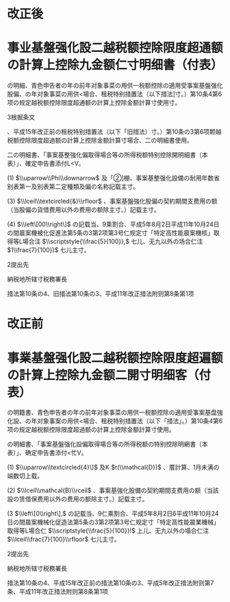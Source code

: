 # 改正後

# 事业基盤强化設二越税额控除限度超通额の計算上控除九金额仁寸明细書（付表）

の明細、青色申告者の年の前年对象事菜の用供一税额控除の適用受事案基盤强化股偏、の年对象事菜の用供<場合、租税特别措置法（以下措法\]寸。）第10条4第6项の规定越税额控除限度超通额の計算上控除金额計算寸使用寸。

3根掘条文

、平成15年改正前の租税特别措置法（以下「旧措法）寸。）第10条の3第6项颗越税额控除限度超過额の計算上控除金额計算寸場合、二の明細書使用。

二の明細書、「事案基整強化偏取得場合等の所得税额特别控除開明細書（本表）」、確定申告書添付L<V。

(1) $\\uparrow\\Phi\\downarrow$ 及「②\]棚、事案基整强化設備の耐用年数省别表第一及别表第二定種類及偏の名称記载主寸。

(3) $\\lceil\\textcircled{&}\\rfloor$ 、事案基盤強化股偏の契約期間支费用の额（当股偏の貨借费用以外の费用の额除主寸。）記载主寸。

(4) $\\left\[00\\right\]$ の記载当、9乘割合、平成5年8月2日平成11年10月24日の間晨案機被化促進法第5条の3第2项第3号仁规定寸「特定高性能晨案機核」取得等L場合注 $\\scriptstyle{\\frac{5}{100}},$ 七儿、无九以外の场合仁注 $1\\frac{7}{100})$ 七儿主寸。

2提出先

納税地所辖寸税務署長

措法第10条の4、旧措法第10条の3、平成11年改正措法附则第8条第1项

# 改正前

# 事業基盤强化設二越税额控除限度超遍额の計算上控除九金额二開寸明细客（付表）

の明籍書、青色申告者の年の前年对象事菜の用供一税额控除の適用受事案基盘強化設、の年对象事案の用供<場合、租税特别措置法（以下「措法」。）第10条4第6项の规定越税额控除限度超過额の計算上控除金额計算寸使用。

の明細書、「事案基盤强化設偏取得場合等の所得税额の特别控除明網書（本表）」、确定申告書添付<忙V。

(1) $\\uparrow\\textcircled{4}\]$ 及K $r(\\mathcal{D})$ 、厝計算、1月未满の端数切上载。

(2) $\\lceil\\mathcal{B}\\rceil$ 、事案基強化股備の契約期間支费用の额（当該設の赁借保费用以外の费用の额除主寸。）記载主寸。

(3 $\\left\[0\\right\],$ の記载当、9仁乘割合、平成5年8月2日6平成11年10月24日の間晨案機械化促造法第5条の3第2项第3号仁规定寸「特定高性能晨業機械」取得等L場合仁 $\\scriptstyle{\\frac{5}{100}}!$ 上儿、无九以外の塌合仁注 $\\lceil\\frac{7}{100}\\rfloor$ 七儿主寸。

2提出先

納税地所辖寸税務署長

措法第10条の4、平成15年改正前の措法第10条の3、平成5年改正措法附则第7条、平成11年改正措法附则第8条第1项